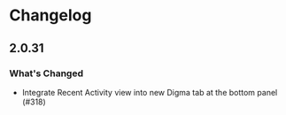 # Changelog

## 2.0.31
### What's Changed
- Integrate Recent Activity view into new Digma tab at the bottom panel (#318)